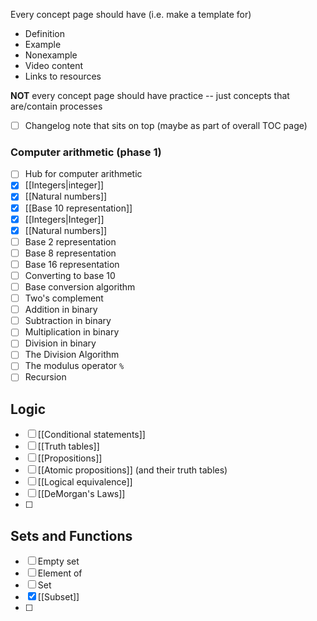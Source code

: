 Every concept page should have (i.e. make a template for)
- Definition
- Example
- Nonexample
- Video content
- Links to resources 

**NOT** every concept page should have practice -- just concepts that are/contain processes 

- [ ] Changelog note that sits on top (maybe as part of overall TOC page)
### Computer arithmetic (phase 1)

- [ ] Hub for computer arithmetic
- [x] [[Integers|integer]]
- [x] [[Natural numbers]]
- [x] [[Base 10 representation]]
- [x] [[Integers|Integer]] 
- [x] [[Natural numbers]]
- [ ] Base 2 representation
- [ ] Base 8 representation
- [ ] Base 16 representation
- [ ] Converting to base 10 
- [ ] Base conversion algorithm 
- [ ] Two's complement 
- [ ] Addition in binary 
- [ ] Subtraction in binary
- [ ] Multiplication in binary
- [ ] Division in binary
- [ ] The Division Algorithm
- [ ] The modulus operator `%`
- [ ] Recursion 

## Logic
- [ ] [[Conditional statements]]
- [ ] [[Truth tables]]
- [ ] [[Propositions]]
- [ ] [[Atomic propositions]] (and their truth tables) 
- [ ] [[Logical equivalence]]
- [ ] [[DeMorgan's Laws]]
- [ ] 

## Sets and Functions

- [ ] Empty set
- [ ] Element of 
- [ ] Set
- [x] [[Subset]]
- [ ] 